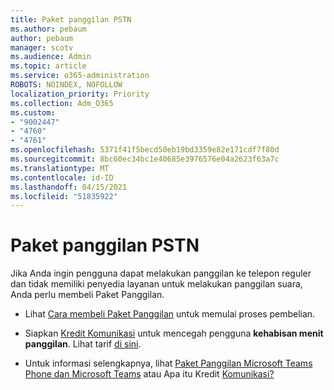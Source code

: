 ```yaml
---
title: Paket panggilan PSTN
ms.author: pebaum
author: pebaum
manager: scotv
ms.audience: Admin
ms.topic: article
ms.service: o365-administration
ROBOTS: NOINDEX, NOFOLLOW
localization_priority: Priority
ms.collection: Adm_O365
ms.custom:
- "9002447"
- "4760"
- "4761"
ms.openlocfilehash: 5371f41f5becd50eb19bd3359e82e171cdf7f80d
ms.sourcegitcommit: 8bc60ec34bc1e40685e3976576e04a2623f63a7c
ms.translationtype: MT
ms.contentlocale: id-ID
ms.lasthandoff: 04/15/2021
ms.locfileid: "51835922"
---
```

# <a name="pstn-calling-plans"></a>Paket panggilan PSTN

Jika Anda ingin pengguna dapat melakukan panggilan ke telepon reguler dan tidak memiliki penyedia layanan untuk melakukan panggilan suara, Anda perlu membeli Paket Panggilan.

- Lihat [Cara membeli Paket Panggilan](https://docs.microsoft.com/MicrosoftTeams/calling-plans-for-office-365) untuk memulai proses pembelian.

- Siapkan [Kredit Komunikasi](https://docs.microsoft.com/microsoftteams/set-up-communications-credits-for-your-organization) untuk mencegah pengguna **kehabisan menit panggilan**. Lihat tarif [di sini](https://products.office.com/microsoft-teams/voice-calling). 

- Untuk informasi selengkapnya, lihat [Paket Panggilan Microsoft Teams Phone dan Microsoft Teams](https://docs.microsoft.com/MicrosoftTeams/calling-plan-landing-page) atau Apa itu Kredit [Komunikasi?](https://docs.microsoft.com/microsoftteams/what-are-communications-credits)
